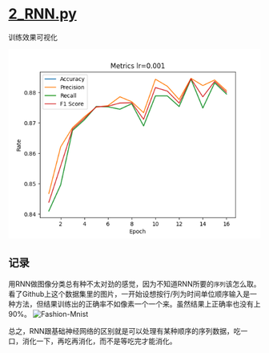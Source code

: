 # [2_RNN.py](./2_RNN.py)

训练效果可视化

![](./img/rnn_metrics.png)

## 记录

用RNN做图像分类总有种不太对劲的感觉，因为不知道RNN所要的`序列`该怎么取。
看了Github上这个数据集里的图片，一开始设想按行/列为时间单位顺序输入是一种方法，但结果训练出的正确率不如像素一个一个来。虽然结果上正确率也没有上90%。
![Fashion-Mnist](https://github.com/zalandoresearch/fashion-mnist/blob/master/doc/img/fashion-mnist-sprite.png)

总之，RNN跟基础神经网络的区别就是可以处理有某种顺序的序列数据，吃一口，消化一下，再吃再消化，而不是等吃完才能消化。
